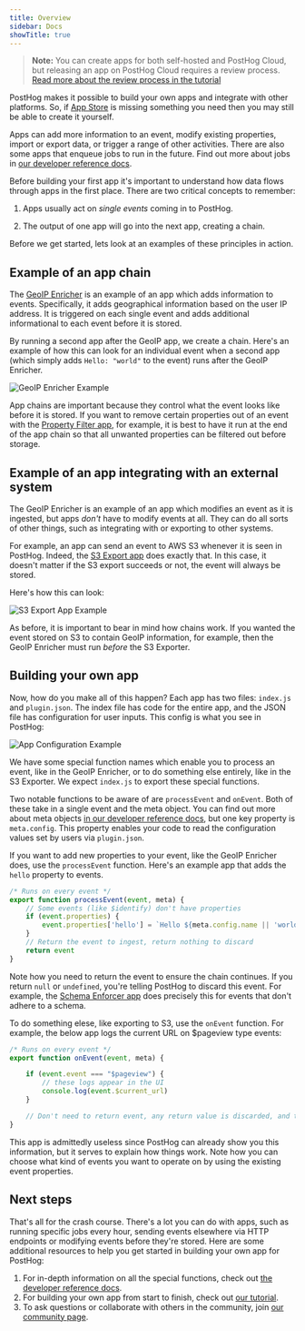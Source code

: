 ```yaml
---
title: Overview
sidebar: Docs
showTitle: true
---
```


> **Note:** You can create apps for both self-hosted and PostHog Cloud, but releasing an app on PostHog Cloud requires a review process. [Read more about the review process in the tutorial](/docs/apps/build/tutorial#submitting-your-app)

PostHog makes it possible to build your own apps and integrate with other platforms. So, if [App Store](/apps) is missing something you need then you may still be able to create it yourself.

Apps can add more information to an event, modify existing properties, import or export data, or trigger a range of other activities. There are also some apps that enqueue jobs to run in the future. Find out more about jobs in [our developer reference docs](/docs/apps/build/reference#jobs-1).

Before building your first app it's important to understand how data flows through apps in the first place. There are two critical concepts to remember:

1. Apps usually act on _single events_ coming in to PostHog.

2. The output of one app will go into the next app, creating a chain.

Before we get started, lets look at an examples of these principles in action. 

## Example of an app chain

The [GeoIP Enricher](/apps/geoip-enrichment) is an example of an app which adds information to events. Specifically, it adds geographical information based on the user IP address. It is triggered on each single event and adds additional informational to each event before it is stored.

By running a second app after the GeoIP app, we create a chain. Here's an example of how this can look for an individual event when a second app (which simply adds ```Hello: "world"``` to the event) runs after the GeoIP Enricher. 

![GeoIP Enricher Example](https://res.cloudinary.com/dmukukwp6/image/upload/v1710055416/posthog.com/contents/images/plugins/geoip-plugin-example.png)

App chains are important because they control what the event looks like before it is stored. If you want to remove certain properties out of an event with the [Property Filter app](/apps/property-filter), for example, it is best to have it run at the end of the app chain so that all unwanted properties can be filtered out before storage.  

## Example of an app integrating with an external system

The GeoIP Enricher is an example of an app which modifies an event as it is ingested, but apps _don't_ have to modify events at all. They can do all sorts of other things, such as integrating with or exporting to other systems.

For example, an app can send an event to AWS S3 whenever it is seen in PostHog. Indeed, the [S3 Export app](/apps/s3-export) does exactly that. In this case, it doesn't matter if the S3 export succeeds or not, the event will always be stored.

Here's how this can look:

![S3 Export App Example](https://res.cloudinary.com/dmukukwp6/image/upload/v1710055416/posthog.com/contents/images/plugins/s3-plugin-example.png)

As before, it is important to bear in mind how chains work. If you wanted the event stored on S3 to contain GeoIP information, for example, then the GeoIP Enricher must run _before_ the S3 Exporter. 

## Building your own app

Now, how do you make all of this happen? Each app has two files: `index.js` and `plugin.json`. The index file has code for the entire app, and the JSON file has configuration for user inputs. This config is what you see in PostHog:

![App Configuration Example](https://res.cloudinary.com/dmukukwp6/image/upload/v1710055416/posthog.com/contents/images/plugins/plugin-config.png)

We have some special function names which enable you to process an event, like in the GeoIP Enricher, or to do something else entirely, like in the S3 Exporter. We expect `index.js` to export these special functions.

Two notable functions to be aware of are `processEvent` and `onEvent`. Both of these take in a single event and the meta object. You can find out more about meta objects [in our developer reference docs](/docs/apps/build/reference#pluginmeta), but one key property is `meta.config`. This property enables your code to read the configuration values set by users via `plugin.json`.

If you want to add new properties to your event, like the GeoIP Enricher does, use the `processEvent` function. Here's an example app that adds the `hello` property to events.

```js
/* Runs on every event */
export function processEvent(event, meta) {
    // Some events (like $identify) don't have properties
    if (event.properties) {
        event.properties['hello'] = `Hello ${meta.config.name || 'world'}`
    }
    // Return the event to ingest, return nothing to discard  
    return event
}
```

Note how you need to return the event to ensure the chain continues. If you return `null` or `undefined`, you're telling PostHog to discard this event. For example, the [Schema Enforcer app](https://github.com/PostHog/posthog-schema-enforcer-plugin) does precisely this for events that don't adhere to a schema.

To do something elese, like exporting to S3, use the `onEvent` function. For example, the below app logs the current URL on $pageview type events:

```js
/* Runs on every event */
export function onEvent(event, meta) {

    if (event.event === "$pageview") {
        // these logs appear in the UI
        console.log(event.$current_url)
    }

    // Don't need to return event, any return value is discarded, and the event is not modified
}
```

This app is admittedly useless since PostHog can already show you this information, but it serves to explain how things work. Note how you can choose what kind of events you want to operate on by using the existing event properties.

## Next steps

That's all for the crash course. There's a lot you can do with apps, such as running specific jobs every hour, sending events elsewhere via HTTP endpoints or modifying events before they're stored. Here are some additional resources to help you get started in building your own app for PostHog:

1. For in-depth information on all the special functions, check out [the developer reference docs](/docs/apps/build/reference).
2. For building your own app from start to finish, check out [our tutorial](/docs/apps/build/tutorial).
3. To ask questions or collaborate with others in the community, join [our community page](/posts).
